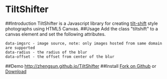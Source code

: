 # TiltShifter
##Introduction
TiltShifter is a Javascript library for creating [tilt-shift](http://en.wikipedia.org/wiki/Tilt%E2%80%93shift_photography) style photographs using HTML5 Canvas.
##Usage
Add the class "tiltshift" to a canvas element and set the following attributes.
```
data-imgsrc - image source, note: only images hosted from same domain are supported
data-radius - the radius of the blur
data-offset - the offset from center of the blur
```
##Demo
http://zhengsun.github.io/TiltShifter
##Install
[Fork on Github](https://github.com/zhengsun/TiltShifter) or [Download](https://raw.githubusercontent.com/zhengsun/TiltShifter/master/tiltshifter.js)
